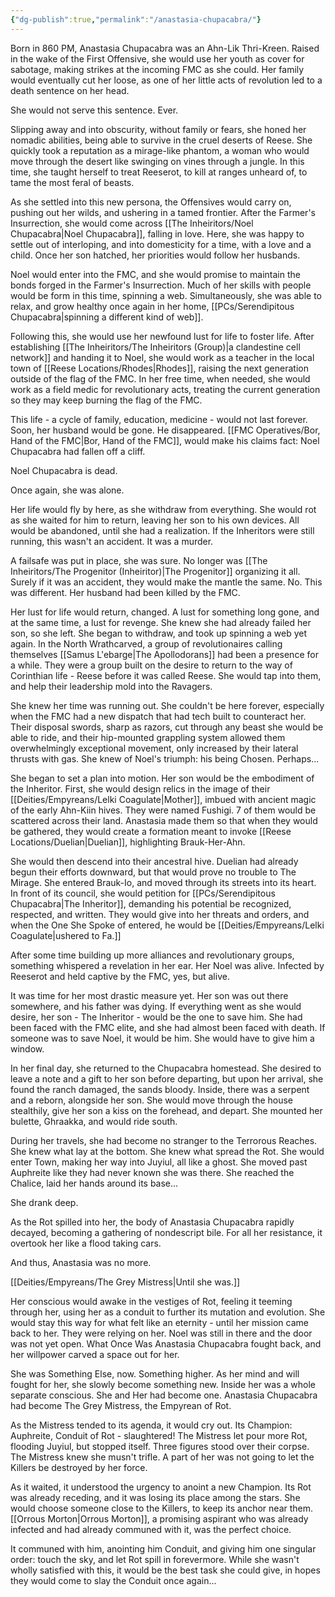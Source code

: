 ```yaml
---
{"dg-publish":true,"permalink":"/anastasia-chupacabra/"}
---
```


Born in 860 PM, Anastasia Chupacabra was an Ahn-Lik Thri-Kreen. Raised in the wake of the First Offensive, she would use her youth as cover for sabotage, making strikes at the incoming FMC as she could. Her family would eventually cut her loose, as one of her little acts of revolution led to a death sentence on her head. 

She would not serve this sentence. Ever.

Slipping away and into obscurity, without family or fears, she honed her nomadic abilities, being able to survive in the cruel deserts of Reese. She quickly took a reputation as a mirage-like phantom, a woman who would move through the desert like swinging on vines through a jungle. In this time, she taught herself to treat Reeserot, to kill at ranges unheard of, to tame the most feral of beasts. 

As she settled into this new persona, the Offensives would carry on, pushing out her wilds, and ushering in a tamed frontier. After the Farmer's Insurrection, she would come across [[The Inheiritors/Noel Chupacabra\|Noel Chupacabra]], falling in love. Here, she was happy to settle out of interloping, and into domesticity for a time, with a love and a child. Once her son hatched, her priorities would follow her husbands. 

Noel would enter into the FMC, and she would promise to maintain the bonds forged in the Farmer's Insurrection. Much of her skills with people would be form in this time, spinning a web. Simultaneously, she was able to relax, and grow healthy once again in her home, [[PCs/Serendipitous Chupacabra\|spinning a different kind of web]].

Following this, she would use her newfound lust for life to foster life. After establishing [[The Inheiritors/The Inheiritors (Group)\|a clandestine cell network]] and handing it to Noel, she would work as a teacher in the local town of [[Reese Locations/Rhodes\|Rhodes]], raising the next generation outside of the flag of the FMC. In her free time, when needed, she would work as a field medic for revolutionary acts, treating the current generation so they may keep burning the flag of the FMC.

This life - a cycle of family, education, medicine - would not last forever. Soon, her husband would be gone. He disappeared. [[FMC Operatives/Bor, Hand of the FMC\|Bor, Hand of the FMC]], would make his claims fact: Noel Chupacabra had fallen off a cliff. 

Noel Chupacabra is dead. 

Once again, she was alone. 

Her life would fly by here, as she withdraw from everything. She would rot as she waited for him to return, leaving her son to his own devices. All would be abandoned, until she had a realization. If the Inheritors were still running, this wasn't an accident. It was a murder. 

A failsafe was put in place, she was sure. No longer was [[The Inheiritors/The Progenitor (Inheiritor)\|The Progenitor]] organizing it all. Surely if it was an accident, they would make the mantle the same. No. This was different. Her husband had been killed by the FMC.

Her lust for life would return, changed. A lust for something long gone, and at the same time, a lust for revenge. She knew she had already failed her son, so she left. She began to withdraw, and took up spinning a web yet again. In the North Wrathcarved, a group of revolutionaires calling themselves [[Samus L'ebarge\|The Apollodorans]] had been a presence for a while. They were a group built on the desire to return to the way of Corinthian life - Reese before it was called Reese.  She would tap into them, and help their leadership mold into the Ravagers.

She knew her time was running out. She couldn't be here forever, especially when the FMC had a new dispatch that had tech built to counteract her. Their disposal swords, sharp as razors, cut through any beast she would be able to ride, and their hip-mounted grappling system allowed them overwhelmingly exceptional movement, only increased by their lateral thrusts with gas. She knew of Noel's triumph: his being Chosen. Perhaps...

She began to set a plan into motion. Her son would be the embodiment of the Inheritor. First, she would design relics in the image of their [[Deities/Empyreans/Lelki Coagulate\|Mother]], imbued with ancient magic of the early Ahn-Kiin hives. They were named Fushigi. 7 of them would be scattered across their land. Anastasia made them so that when they would be gathered, they would create a formation meant to invoke [[Reese Locations/Duelian\|Duelian]], highlighting Brauk-Her-Ahn. 

She would then descend into their ancestral hive. Duelian had already begun their efforts downward, but that would prove no trouble to The Mirage. She entered Brauk-Io, and moved through its streets into its heart. In front of its council, she would petition for [[PCs/Serendipitous Chupacabra\|The Inheritor]], demanding his potential be recognized, respected, and written. They would give into her threats and orders, and when the One She Spoke of entered, he would be [[Deities/Empyreans/Lelki Coagulate\|ushered to Fa.]]

After some time building up more alliances and revolutionary groups, something whispered a revelation in her ear. Her Noel was alive. Infected by Reeserot and held captive by the FMC, yes, but alive. 

It was time for her most drastic measure yet. Her son was out there somewhere, and his father was dying. If everything went as she would desire, her son - The Inheritor - would be the one to save him. She had been faced with the FMC elite, and she had almost been faced with death. If someone was to save Noel, it would be him. She would have to give him a window.

In her final day, she returned to the Chupacabra homestead. She desired to leave a note and a gift to her son before departing, but upon her arrival, she found the ranch damaged, the sands bloody. Inside, there was a serpent and a reborn, alongside her son. She would move through the house stealthily, give her son a kiss on the forehead, and depart. She mounted her bulette, Ghraakka, and would ride south.

During her travels, she had become no stranger to the Terrorous Reaches. She knew what lay at the bottom. She knew what spread the Rot. She would enter Town, making her way into Juyiul, all like a ghost. She moved past Auphreite like they had never known she was there. She reached the Chalice, laid her hands around its base...

She drank deep.

As the Rot spilled into her, the body of Anastasia Chupacabra rapidly decayed, becoming a gathering of nondescript bile. For all her resistance, it overtook her like a flood taking cars. 

And thus, Anastasia was no more.

[[Deities/Empyreans/The Grey Mistress\|Until she was.]]

Her conscious would awake in the vestiges of Rot, feeling it teeming through her, using her as a conduit to further its mutation and evolution. She would stay this way for what felt like an eternity - until her mission came back to her. They were relying on her. Noel was still in there and the door was not yet open. What Once Was Anastasia Chupacabra fought back, and her willpower carved a space out for her.

She was Something Else, now. Something higher. As her mind and will fought for her, she slowly become something new. Inside her was a whole separate conscious. She and Her had become one. Anastasia Chupacabra had become The Grey Mistress, the Empyrean of Rot. 

As the Mistress tended to its agenda, it would cry out. Its Champion: Auphreite, Conduit of Rot - slaughtered! The Mistress let pour more Rot, flooding Juyiul, but stopped itself. Three figures stood over their corpse. The Mistress knew she musn't trifle. A part of her was not going to let the Killers be destroyed by her force. 

As it waited, it understood the urgency to anoint a new Champion. Its Rot was already receding, and it was losing its place among the stars. She would choose someone close to the Killers, to keep its anchor near them. [[Orrous Morton\|Orrous Morton]], a promising aspirant who was already infected and had already communed with it, was the perfect choice. 

It communed with him, anointing him Conduit, and giving him one singular order: touch the sky, and let Rot spill in forevermore. While she wasn't wholly satisfied with this, it would be the best task she could give, in hopes they would come to slay the Conduit once again...